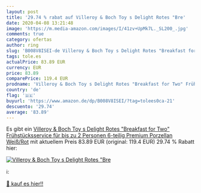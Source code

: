 ```yaml
---
layout: post
title: '29.74 % rabat auf Villeroy & Boch Toy s Delight Rotes "Bre'
date: 2020-04-08 13:21:48
image: 'https://m.media-amazon.com/images/I/41zv+UpMk7L._SL200_.jpg'
comments: true
category: ofertas
author: ring
slug: 'B008V8ISEI-de Villeroy & Boch Toy s Delight Rotes "Breakfast for Two"...'
tags: tole.es
actualPrice: 83.89 EUR
currency: EUR
price: 83.89
comparePrice: 119.4 EUR
prodname: 'Villeroy & Boch Toy s Delight Rotes "Breakfast for Two" Frühstücksservice für bis zu 2 Personen  6-teilig  Premium Porzellan  Weiß/Rot'
country: 'de'
flag: '🇩🇪'
buyurl: 'https://www.amazon.de/dp/B008V8ISEI/?tag=tolees0ca-21'
descuento: '29.74'
average: '83.89'
---
```


Es gibt ein [Villeroy & Boch Toy s Delight Rotes "Breakfast for Two" Frühstücksservice für bis zu 2 Personen  6-teilig  Premium Porzellan  Weiß/Rot](https://www.amazon.de/dp/B008V8ISEI/?tag=tolees0ca-21) mit aktuellem Preis 83.89 EUR (original: 119.4 EUR) 29.74 % Rabatt hier:

[![Villeroy & Boch Toy s Delight Rotes "Bre](https://m.media-amazon.com/images/I/41zv+UpMk7L._SL200_.jpg)](https://www.amazon.de/dp/B008V8ISEI/?tag=tolees0ca-21)

ℹ️:


[🛒 kauf es hier!!](https://www.amazon.de/dp/B008V8ISEI/?tag=tolees0ca-21)

